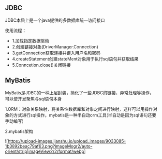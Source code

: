 ## JDBC

JDBC本质上是一个java提供的多数据库统一访问接口

使用流程：
  - 1.加载指定数据驱动
  - 2.创建链接对象(DriverManager.Connection)
  - 3.getConnection获取连接并键入用户名和密码
  - 4.createStatement创建stateMent对象用于执行sql语句并获取结果
  - 5.Conncetion.close()关闭链接

## MyBatis

MyBatis是JDBC的一种上层封装，简化了一些JDBC的链接，异常处理等操作，可以使开发聚焦与sql语句本身

1.ORM：对象关系映射，将关系性数据库和对象之间进行映射，这样可以用操作对象的方式进行sql操作，mybatis是一种半自动orm工具(半自动是因为sql语句还要手动编写)

2.mybatis架构

![https://upload-images.jianshu.io/upload_images/9033085-1b3892beac79af63.png?imageMogr2/auto-orient/strip|imageView2/2/format/webp]

